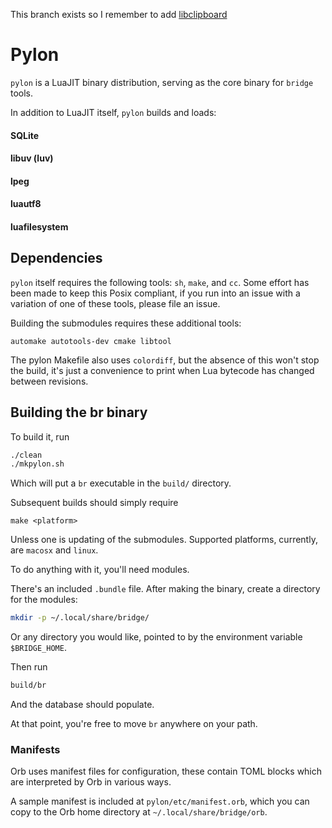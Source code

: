 This branch exists so I remember to add [libclipboard](https://github.com/jtanx/libclipboard) 

# Pylon


`pylon` is a LuaJIT binary distribution, serving as the core binary for `bridge`
tools.

In addition to LuaJIT itself, `pylon` builds and loads:

#### SQLite

#### libuv (luv)

#### lpeg

#### luautf8

#### luafilesystem


## Dependencies

`pylon` itself requires the following tools: `sh`, `make`, and `cc`.  Some
effort has been made to keep this Posix compliant, if you run into an issue with
a variation of one of these tools, please file an issue.

Building the submodules requires these additional tools:

    automake autotools-dev cmake libtool

The pylon Makefile also uses `colordiff`, but the absence of this won't stop the build, it's just a convenience to print when Lua bytecode has
changed between revisions.


## Building the br binary

To build it, run

```sh
./clean
./mkpylon.sh
```

Which will put a `br` executable in the `build/` directory.


Subsequent builds should simply require

    make <platform>

Unless one is updating of the submodules.  Supported platforms, currently, are
`macosx` and `linux`.

To do anything with it, you'll need modules.

There's an included `.bundle` file.  After making the binary, create
a directory for the modules:

```sh
mkdir -p ~/.local/share/bridge/
```
Or any directory you would like, pointed to by the environment variable
`$BRIDGE_HOME`.

Then run

```sh
build/br
```

And the database should populate.

At that point, you're free to move `br` anywhere on your path.


### Manifests

Orb uses manifest files for configuration, these contain TOML blocks which
are interpreted by Orb in various ways.

A sample manifest is included at `pylon/etc/manifest.orb`, which you can copy
to the Orb home directory at `~/.local/share/bridge/orb`.

